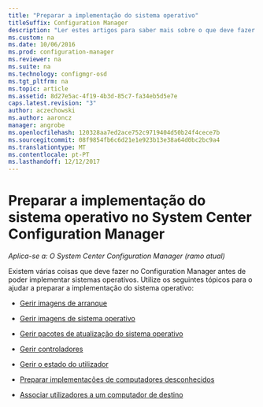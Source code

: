 ```yaml
---
title: "Preparar a implementação do sistema operativo"
titleSuffix: Configuration Manager
description: "Ler estes artigos para saber mais sobre o que deve fazer no Configuration Manager para se preparar para implementações do sistema operativo."
ms.custom: na
ms.date: 10/06/2016
ms.prod: configuration-manager
ms.reviewer: na
ms.suite: na
ms.technology: configmgr-osd
ms.tgt_pltfrm: na
ms.topic: article
ms.assetid: 8d27e5ac-4f19-4b3d-85c7-fa34eb5d5e7e
caps.latest.revision: "3"
author: aczechowski
ms.author: aaroncz
manager: angrobe
ms.openlocfilehash: 120328aa7ed2ace752c9719404d50b24f4cece7b
ms.sourcegitcommit: 08f9854fb6c6d21e1e923b13e38a64d0bc2bc9a4
ms.translationtype: MT
ms.contentlocale: pt-PT
ms.lasthandoff: 12/12/2017
---
```

# <a name="prepare-for-operating-system-deployment-in-system-center-configuration-manager"></a>Preparar a implementação do sistema operativo no System Center Configuration Manager

*Aplica-se a: O System Center Configuration Manager (ramo atual)*

Existem várias coisas que deve fazer no Configuration Manager antes de poder implementar sistemas operativos. Utilize os seguintes tópicos para o ajudar a preparar a implementação do sistema operativo:  

-   [Gerir imagens de arranque](manage-boot-images.md)  

-   [Gerir imagens de sistema operativo](manage-operating-system-images.md)  

-   [Gerir pacotes de atualização do sistema operativo](manage-operating-system-upgrade-packages.md)  

-   [Gerir controladores](manage-drivers.md)  

-   [Gerir o estado do utilizador](manage-user-state.md)  

-   [Preparar implementações de computadores desconhecidos](prepare-for-unknown-computer-deployments.md)  

-   [Associar utilizadores a um computador de destino](associate-users-with-a-destination-computer.md)  
